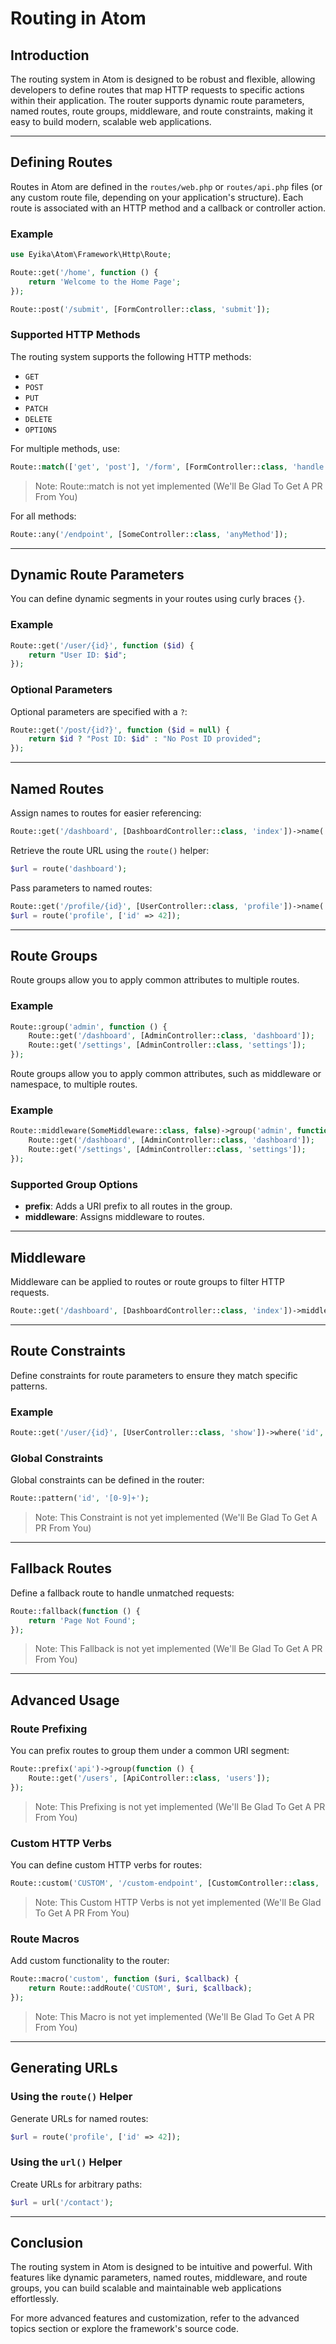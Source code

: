 # Routing in Atom

## Introduction
The routing system in Atom is designed to be robust and flexible, allowing developers to define routes that map HTTP requests to specific actions within their application. The router supports dynamic route parameters, named routes, route groups, middleware, and route constraints, making it easy to build modern, scalable web applications.

---

## Defining Routes

Routes in Atom are defined in the `routes/web.php` or `routes/api.php` files (or any custom route file, depending on your application's structure). Each route is associated with an HTTP method and a callback or controller action.

### Example
```php
use Eyika\Atom\Framework\Http\Route;

Route::get('/home', function () {
    return 'Welcome to the Home Page';
});

Route::post('/submit', [FormController::class, 'submit']);
```

### Supported HTTP Methods
The routing system supports the following HTTP methods:
- `GET`
- `POST`
- `PUT`
- `PATCH`
- `DELETE`
- `OPTIONS`

For multiple methods, use:
```php
Route::match(['get', 'post'], '/form', [FormController::class, 'handle']);
```

> Note: Route::match is not yet implemented (We'll Be Glad To Get A PR From You)

For all methods:
```php
Route::any('/endpoint', [SomeController::class, 'anyMethod']);
```

---

## Dynamic Route Parameters

You can define dynamic segments in your routes using curly braces `{}`.

### Example
```php
Route::get('/user/{id}', function ($id) {
    return "User ID: $id";
});
```

### Optional Parameters
Optional parameters are specified with a `?`:
```php
Route::get('/post/{id?}', function ($id = null) {
    return $id ? "Post ID: $id" : "No Post ID provided";
});
```

---

## Named Routes

Assign names to routes for easier referencing:
```php
Route::get('/dashboard', [DashboardController::class, 'index'])->name('dashboard');
```

Retrieve the route URL using the `route()` helper:
```php
$url = route('dashboard');
```

Pass parameters to named routes:
```php
Route::get('/profile/{id}', [UserController::class, 'profile'])->name('profile');
$url = route('profile', ['id' => 42]);
```

---

## Route Groups

Route groups allow you to apply common attributes to multiple routes.

### Example
```php
Route::group('admin', function () {
    Route::get('/dashboard', [AdminController::class, 'dashboard']);
    Route::get('/settings', [AdminController::class, 'settings']);
});
```

Route groups allow you to apply common attributes, such as middleware or namespace, to multiple routes.

### Example
```php
Route::middleware(SomeMiddleware::class, false)->group('admin', function () {
    Route::get('/dashboard', [AdminController::class, 'dashboard']);
    Route::get('/settings', [AdminController::class, 'settings']);
});
```

### Supported Group Options
- **prefix**: Adds a URI prefix to all routes in the group.
- **middleware**: Assigns middleware to routes.

---

## Middleware

Middleware can be applied to routes or route groups to filter HTTP requests.
```php
Route::get('/dashboard', [DashboardController::class, 'index'])->middleware('auth');
```

---

## Route Constraints

Define constraints for route parameters to ensure they match specific patterns.

### Example
```php
Route::get('/user/{id}', [UserController::class, 'show'])->where('id', '[0-9]+');
```

### Global Constraints
Global constraints can be defined in the router:
```php
Route::pattern('id', '[0-9]+');
```

> Note: This Constraint is not yet implemented (We'll Be Glad To Get A PR From You)

---

## Fallback Routes

Define a fallback route to handle unmatched requests:
```php
Route::fallback(function () {
    return 'Page Not Found';
});
```

> Note: This Fallback is not yet implemented (We'll Be Glad To Get A PR From You)

---

## Advanced Usage

### Route Prefixing
You can prefix routes to group them under a common URI segment:
```php
Route::prefix('api')->group(function () {
    Route::get('/users', [ApiController::class, 'users']);
});
```

> Note: This Prefixing is not yet implemented (We'll Be Glad To Get A PR From You)

### Custom HTTP Verbs
You can define custom HTTP verbs for routes:
```php
Route::custom('CUSTOM', '/custom-endpoint', [CustomController::class, 'handle']);
```

> Note: This Custom HTTP Verbs is not yet implemented (We'll Be Glad To Get A PR From You)

### Route Macros
Add custom functionality to the router:
```php
Route::macro('custom', function ($uri, $callback) {
    return Route::addRoute('CUSTOM', $uri, $callback);
});
```

> Note: This Macro is not yet implemented (We'll Be Glad To Get A PR From You)

---

## Generating URLs

### Using the `route()` Helper
Generate URLs for named routes:
```php
$url = route('profile', ['id' => 42]);
```

### Using the `url()` Helper
Create URLs for arbitrary paths:
```php
$url = url('/contact');
```

---

## Conclusion

The routing system in Atom is designed to be intuitive and powerful. With features like dynamic parameters, named routes, middleware, and route groups, you can build scalable and maintainable web applications effortlessly.

For more advanced features and customization, refer to the advanced topics section or explore the framework's source code.